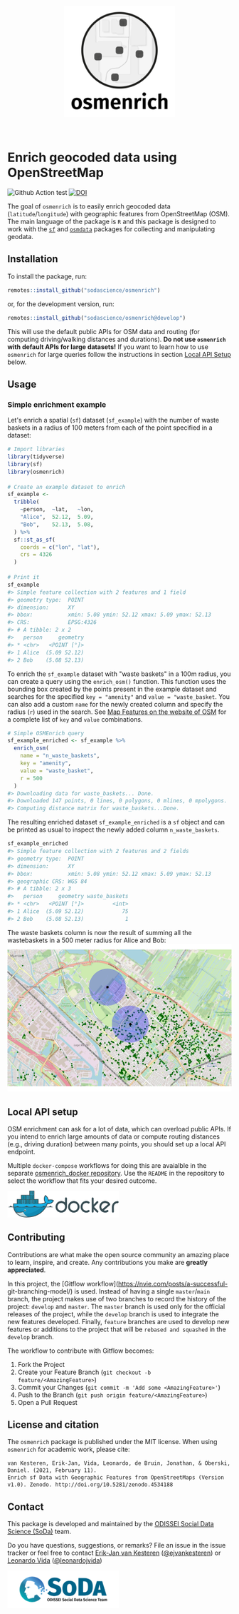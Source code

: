 <p align="center">
  <img src="man/figures/logo.png" width="250px"></img>
  <!-- badges: start
  <br/>
  <span>
    <a href="https://travis-ci.org/vankesteren/tensorsem"><img src="https://travis-ci.org/vankesteren/tensorsem.svg?branch=master"></img></a>
    <a href="https://zenodo.org/badge/latestdoi/168356695"><img src="https://zenodo.org/badge/168356695.svg" alt="DOI"></a>
    [![R build status](https://github.com/sodascience/osmenrich/workflows/R-CMD-check/badge.svg)](https://github.com/sodascience/osmenrich/actions)
    [![Codecov test coverage](https://codecov.io/gh/sodascience/osmenrich/branch/master/graph/badge.svg)](https://codecov.io/gh/sodascience/osmenrich?branch=master)
  </span>
  badges: end -->
</p>
<br/>

# Enrich geocoded data using OpenStreetMap

![Github Action test](https://github.com/sodascience/osmenrich/workflows/R-CMD-check/badge.svg) [![DOI](https://zenodo.org/badge/337555188.svg)](https://zenodo.org/badge/latestdoi/337555188)

The goal of `osmenrich` is to easily enrich geocoded data
(`latitude`/`longitude`) with geographic features from OpenStreetMap (OSM).
The main language of the package is `R` and this package is designed to work
with the [`sf`](https://r-spatial.github.io/sf/) and [`osmdata`](
https://cran.r-project.org/web/packages/osmdata/vignettes/osmdata.html)
packages for collecting and manipulating geodata.

## Installation

To install the package, run:

```r
remotes::install_github("sodascience/osmenrich")
```

or, for the development version, run:

```r
remotes::install_github("sodascience/osmenrich@develop")
```

This will use the default public APIs for OSM data and routing (for computing
driving/walking distances and durations). __Do not use `osmenrich` with
default APIs for large datasets!__ If you want to learn how to use `osmenrich`
for large queries follow the instructions in section
[Local API Setup](#local-api-setup) below.

## Usage

### Simple enrichment example

Let's enrich a spatial (`sf`) dataset (`sf_example`) with the number of waste
baskets in a radius of 100 meters from each of the point specified in a
dataset:

```r
# Import libraries
library(tidyverse)
library(sf)
library(osmenrich)

# Create an example dataset to enrich
sf_example <-
  tribble(
    ~person,  ~lat,   ~lon,
    "Alice",  52.12,  5.09,
    "Bob",    52.13,  5.08,
  ) %>%
  sf::st_as_sf(
    coords = c("lon", "lat"),
    crs = 4326
  )

# Print it
sf_example
#> Simple feature collection with 2 features and 1 field
#> geometry type:  POINT
#> dimension:      XY
#> bbox:           xmin: 5.08 ymin: 52.12 xmax: 5.09 ymax: 52.13
#> CRS:            EPSG:4326
#> # A tibble: 2 x 2
#>   person     geometry
#> * <chr>   <POINT [°]>
#> 1 Alice  (5.09 52.12)
#> 2 Bob    (5.08 52.13)
```

To enrich the `sf_example` dataset with "waste baskets" in a 100m radius, you
can create a query using the `enrich_osm()` function. This function uses the
bounding box created by the points present in the example dataset and searches
for the specified `key = "amenity"` and `value = "waste_basket`. You can also add a
custom `name` for the newly created column and specify the radius (`r`) used
in the search. See
[Map Features on the website of OSM](https://wiki.openstreetmap.org/wiki/Map_features)
for a complete list of `key` and `value` combinations.

```r
# Simple OSMEnrich query
sf_example_enriched <- sf_example %>%
  enrich_osm(
    name = "n_waste_baskets",
    key = "amenity",
    value = "waste_basket",
    r = 500
  )
#> Downloading data for waste_baskets... Done.
#> Downloaded 147 points, 0 lines, 0 polygons, 0 mlines, 0 mpolygons.
#> Computing distance matrix for waste_baskets...Done.
```

The resulting enriched dataset `sf_example_enriched` is a `sf` object and can be printed as usual
to inspect the newly added column `n_waste_baskets`.

```r
sf_example_enriched
#> Simple feature collection with 2 features and 2 fields
#> geometry type:  POINT
#> dimension:      XY
#> bbox:           xmin: 5.08 ymin: 52.12 xmax: 5.09 ymax: 52.13
#> geographic CRS: WGS 84
#> # A tibble: 2 x 3
#>   person     geometry waste_baskets
#> * <chr>   <POINT [°]>         <int>
#> 1 Alice  (5.09 52.12)            75
#> 2 Bob    (5.08 52.13)             1
```

The waste baskets column is now the result of summing all the wastebaskets in a 500 meter radius for Alice and Bob:
![](man/figures/example_wastebaskets_r500.png)

## Local API setup

OSM enrichment can ask for a lot of data, which can overload public APIs. If
you intend to enrich large amounts of data or compute routing distances (e.g.,
driving duration) between many points, you should set up a local API endpoint.

Multiple `docker-compose` workflows for doing this are avaialble in the separate
[osmenrich_docker
repository](https://github.com/sodascience/osmenrich_docker). Use the `README`
in the repository to select the workflow that fits your desired outcome.

<img src="man/figures/docker.png" width="250px"></img>

<!-- CONTRIBUTING -->
## Contributing

Contributions are what make the open source community an amazing place to
learn, inspire, and create. Any contributions you make are **greatly
appreciated**.

In this project, the [Gitflow workflow](https://nvie.com/posts/a-successful-
git-branching-model/) is used. Instead of having a single `master`/`main`
branch, the project makes use of two branches to record the history of the
project: `develop` and `master`. The `master` branch is used only for the
official releases of the project, while the `develop` branch is used to
integrate the new features developed. Finally, `feature` branches are used to
develop new features or additions to the project that will be `rebased and squashed`
in the `develop` branch.

The workflow to contribute with Gitflow becomes:

1. Fork the Project
2. Create your Feature Branch (`git checkout -b feature/<AmazingFeature>`)
3. Commit your Changes (`git commit -m 'Add some <AmazingFeature>'`)
4. Push to the Branch (`git push origin feature/<AmazingFeature>`)
5. Open a Pull Request

## License and citation

The `osmenrich` package is published under the MIT license. When using
`osmenrich` for academic work, please cite:

```
van Kesteren, Erik-Jan, Vida, Leonardo, de Bruin, Jonathan, & Oberski, Daniel. (2021, February 11).
Enrich sf Data with Geographic Features from OpenStreetMaps (Version v1.0). Zenodo. http://doi.org/10.5281/zenodo.4534188
```

<!-- CONTACT -->
## Contact

This package is developed and maintained by the [ODISSEI Social Data Science
(SoDa)](https://odissei-data.nl/nl/soda/) team.

Do you have questions, suggestions, or remarks? File an issue in the issue
tracker or feel free to contact [Erik-Jan van
Kesteren](https://github.com/vankesteren)
([@ejvankesteren](https://twitter.com/ejvankesteren)) or [Leonardo
Vida](https://github.com/leonardovida)
([@leonardojvida](https://twitter.com/leonardojvida))

<img src="man/figures/word_colour-l.png" width="250px"></img>
